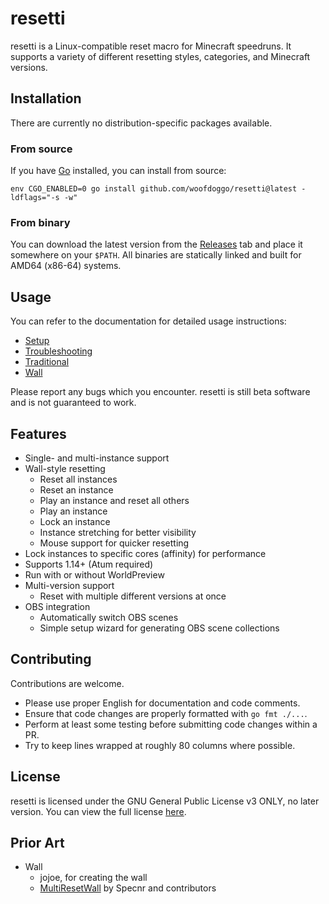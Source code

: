 # resetti

resetti is a Linux-compatible reset macro for Minecraft speedruns. It supports
a variety of different resetting styles, categories, and Minecraft versions.

## Installation

There are currently no distribution-specific packages available.

### From source

If you have [Go](https://go.dev) installed, you can install from source:

```
env CGO_ENABLED=0 go install github.com/woofdoggo/resetti@latest -ldflags="-s -w"
```

### From binary

You can download the latest version from the [Releases](https://github.com/woofdoggo/resetti/releases)
tab and place it somewhere on your `$PATH`. All binaries are statically linked
and built for AMD64 (x86-64) systems.

## Usage

You can refer to the documentation for detailed usage instructions:

- [Setup](https://github.com/woofdoggo/resetti/blob/main/doc/setup.md)
- [Troubleshooting](https://github.com/woofdoggo/resetti/blob/main/doc/troubleshooting.md)
- [Traditional](https://github.com/woofdoggo/resetti/blob/main/doc/traditional.md)
- [Wall](https://github.com/woofdoggo/resetti/blob/main/doc/wall.md)

Please report any bugs which you encounter. resetti is still beta software and
is not guaranteed to work.

## Features

- Single- and multi-instance support
- Wall-style resetting
  - Reset all instances
  - Reset an instance
  - Play an instance and reset all others
  - Play an instance
  - Lock an instance
  - Instance stretching for better visibility
  - Mouse support for quicker resetting
- Lock instances to specific cores (affinity) for performance
- Supports 1.14+ (Atum required)
- Run with or without WorldPreview
- Multi-version support
  - Reset with multiple different versions at once
- OBS integration
  - Automatically switch OBS scenes
  - Simple setup wizard for generating OBS scene collections

## Contributing

Contributions are welcome.
- Please use proper English for documentation and code comments.
- Ensure that code changes are properly formatted with `go fmt ./...`.
- Perform at least some testing before submitting code changes within a PR.
- Try to keep lines wrapped at roughly 80 columns where possible.

## License

resetti is licensed under the GNU General Public License v3 ONLY, no later
version. You can view the full license [here](https://raw.githubusercontent.com/woofdoggo/resetti/main/LICENSE).

## Prior Art

- Wall
  - jojoe, for creating the wall
  - [MultiResetWall](https://github.com/specnr/multiresetwall) by Specnr and contributors
